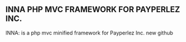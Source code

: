 ## INNA PHP MVC FRAMEWORK FOR PAYPERLEZ INC.

INNA: is a php mvc minified framework for Payperlez Inc.
new github

